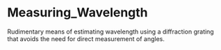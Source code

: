 # Measuring_Wavelength
Rudimentary means of estimating wavelength using a diffraction grating that avoids the need for direct measurement of angles.
